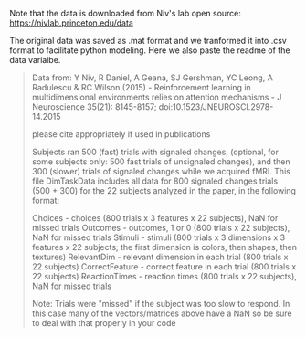 Note that the data is downloaded from Niv's lab open source:
https://nivlab.princeton.edu/data

The original data was saved as .mat format and we tranformed it into .csv format to facilitate python modeling. Here we also paste the readme of the data varialbe. 

<blockquote>
Data from: Y Niv, R Daniel, A Geana, SJ Gershman, YC Leong, A Radulescu & RC Wilson (2015) - Reinforcement learning in multidimensional environments relies on attention mechanisms - J Neuroscience 35(21): 8145-8157; doi:10.1523/JNEUROSCI.2978-14.2015

please cite appropriately if used in publications

Subjects ran 500 (fast) trials with signaled changes, (optional, for some subjects only: 500 fast trials of unsignaled changes), and then 300 (slower) trials of signaled changes while we acquired fMRI. This file DimTaskData includes all data for 800 signaled changes trials (500 + 300) for the 22 subjects analyzed in the paper, in the following format:

Choices - choices (800 trials x 3 features x 22 subjects), NaN for missed trials 
Outcomes - outcomes, 1 or 0 (800 trials x 22 subjects), NaN for missed trials
Stimuli - stimuli (800 trials x 3 dimensions x 3 features x 22 subjects; the first dimension is colors, then shapes, then textures)
RelevantDim - relevant dimension in each trial (800 trials x 22 subjects) 
CorrectFeature - correct feature in each trial (800 trials x 22 subjects)
ReactionTimes - reaction times (800 trials x 22 subjects), NaN for missed trials

Note: Trials were "missed" if the subject was too slow to respond. In this case many of the vectors/matrices above have a NaN so be sure to deal with that properly in your code
</blockquote>


